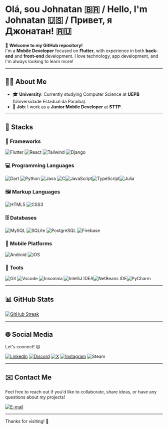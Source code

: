 # Olá, sou Johnatan 🇧🇷 / Hello, I'm Johnatan 🇺🇸 / Привет, я Джонатан! 🇷🇺

👋 **Welcome to my GitHub repository!**  
I'm a **Mobile Developer** focused on **Flutter**, with experience in both **back-end** and **front-end** development. I love technology, app development, and I'm always looking to learn more!

---

## 🧑‍💻 About Me

- 🎓 **University**: Currently studying Computer Science at **UEPB** (Universidade Estadual da Paraíba).
- 💼 **Job**: I work as a **Junior Mobile Developer** at **STTP**.

---

## 🚀 Stacks

### 🔧 **Frameworks**

![Flutter](https://img.shields.io/badge/Flutter-02569B?style=for-the-badge&logo=flutter&logoColor=white) ![React](https://img.shields.io/badge/React-20232A?style=for-the-badge&logo=react&logoColor=61DAFB) ![Tailwind](https://img.shields.io/badge/tailwindcss-%2338B2AC.svg?style=for-the-badge&logo=tailwind-css&logoColor=white) ![Django](https://img.shields.io/badge/django-%23092E20.svg?style=for-the-badge&logo=django&logoColor=white)

### 💻 **Programming Languages**

![Dart](https://img.shields.io/badge/Dart-0175C2?style=for-the-badge&logo=dart&logoColor=white) ![Python](https://img.shields.io/badge/python-3670A0?style=for-the-badge&logo=python&logoColor=ffdd54) ![Java](https://img.shields.io/badge/java-%23ED8B00.svg?style=for-the-badge&logo=openjdk&logoColor=white) ![C](https://img.shields.io/badge/C-00599C?style=for-the-badge&logo=c&logoColor=white)![JavaScript](https://img.shields.io/badge/javascript-%23323330.svg?style=for-the-badge&logo=javascript&logoColor=%23F7DF1E)![TypeScript](https://img.shields.io/badge/typescript-%23007ACC.svg?style=for-the-badge&logo=typescript&logoColor=white)![Julia](https://img.shields.io/badge/-Julia-9558B2?style=for-the-badge&logo=julia&logoColor=white)

### 🖼️ **Markup Languages**

![HTML5](https://img.shields.io/badge/HTML5-E34F26?style=for-the-badge&logo=html5&logoColor=white) ![CSS3](https://img.shields.io/badge/CSS3-1572B6?style=for-the-badge&logo=css3&logoColor=white)

### 🗄️ **Databases**

![MySQL](https://img.shields.io/badge/MySQL-00000F?style=for-the-badge&logo=mysql&logoColor=white) ![SQLite](https://img.shields.io/badge/SQLite-000?style=for-the-badge&logo=sqlite&logoColor=07405E) ![PostgreSQL](https://img.shields.io/badge/PostgreSQL-000?style=for-the-badge&logo=postgresql) ![Firebase](https://img.shields.io/badge/firebase-a08021?style=for-the-badge&logo=firebase&logoColor=ffcd34)

### 📱 **Mobile Platforms**

![Android](https://img.shields.io/badge/Android-3DDC84?style=for-the-badge&logo=android&logoColor=white) ![iOS](https://img.shields.io/badge/iOS-000000?style=for-the-badge&logo=ios&logoColor=white)

### 🔧 **Tools**

![Git](https://img.shields.io/badge/GIT-E44C30?style=for-the-badge&logo=git&logoColor=white) ![Vscode](https://img.shields.io/badge/Vscode-007ACC?style=for-the-badge&logo=visual-studio-code&logoColor=white) ![Insomnia](https://img.shields.io/badge/Insomnia-black?style=for-the-badge&logo=insomnia&logoColor=5849BE) ![IntelliJ IDEA](https://img.shields.io/badge/IntelliJIDEA-000000.svg?style=for-the-badge&logo=intellij-idea&logoColor=white)![NetBeans IDE](https://img.shields.io/badge/NetBeansIDE-1B6AC6.svg?style=for-the-badge&logo=apache-netbeans-ide&logoColor=white)![PyCharm](https://img.shields.io/badge/pycharm-143?style=for-the-badge&logo=pycharm&logoColor=black&color=black&labelColor=green)

---

## 📊 GitHub Stats

[![GitHub Streak](https://streak-stats.demolab.com/?user=johndriguess&theme=bear&background=000&border=30A3DC&dates=FFF)](https://git.io/streak-stats)

---

## 🌐 Social Media

Let's connect! 😄

[![LinkedIn](https://img.shields.io/badge/LinkedIn-0077B5?style=for-the-badge&logo=linkedin&logoColor=white)](https://www.linkedin.com/in/johnrodriguess/) 
[![Discord](https://img.shields.io/badge/Discord-7289DA?style=for-the-badge&logo=discord&logoColor=white)](https://discord.com/channels/@johndriguess/) 
[![X](https://img.shields.io/badge/X-000?style=for-the-badge&logo=x)](https://x.com/johnrodriguess_) 
[![Instagram](https://img.shields.io/badge/-Instagram-%23E4405F?style=for-the-badge&logo=instagram&logoColor=white)](https://www.instagram.com/johnrodriguess_/) ![Steam](https://img.shields.io/badge/steam-%23000000.svg?style=for-the-badge&logo=steam&logoColor=white)

---

## ✉️ Contact Me

Feel free to reach out if you'd like to collaborate, share ideas, or have any questions about my projects!

[![E-mail](https://img.shields.io/badge/-Email-000?style=for-the-badge&logo=microsoft-outlook&logoColor=007BFF)](mailto:johndriguess@gmail.com)

---

Thanks for visiting! 🚀
